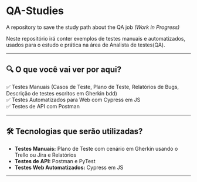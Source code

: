 # QA-Studies
A repository to save the study path about the QA job *(Work in Progress)*

Neste repositório irá conter exemplos de testes manuais e automatizados, usados para o estudo e prática na área de Analista de testes(QA).

---

## 🔍 O que você vai ver por aqui?

✅ Testes Manuais (Casos de Teste, Plano de Teste, Relatórios de Bugs, Descrição de testes escritos em Gherkin bdd)  
✅ Testes Automatizados para Web com Cypress em JS  
✅ Testes de API com Postman

---

## 🛠 Tecnologias que serão utilizadas?

- **Testes Manuais:** Plano de Teste com cenário em Gherkin usando o Trello ou Jira e Relatórios  
- **Testes de API:** Postman e PyTest
- **Testes Web Automatizados:**  Cypress em JS

---
